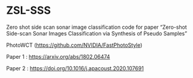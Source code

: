 # ZSL-SSS

Zero shot side scan sonar image classification
code for paper “Zero-shot Side-scan Sonar Images Classification via Synthesis of Pseudo Samples”

PhotoWCT (https://github.com/NVIDIA/FastPhotoStyle)

Paper 1 : https://arxiv.org/abs/1802.06474

Paper 2 : https://doi.org/10.1016/j.apacoust.2020.107691

